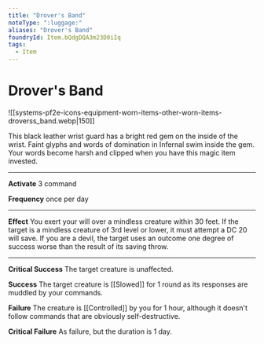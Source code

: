 ```yaml
---
title: "Drover's Band"
noteType: ":luggage:"
aliases: "Drover's Band"
foundryId: Item.bQdgDQA3m23D0iIq
tags:
  - Item
---
```


# Drover's Band
![[systems-pf2e-icons-equipment-worn-items-other-worn-items-droverss_band.webp|150]]

This black leather wrist guard has a bright red gem on the inside of the wrist. Faint glyphs and words of domination in Infernal swim inside the gem. Your words become harsh and clipped when you have this magic item invested.

* * *

**Activate** 3 command

**Frequency** once per day

* * *

**Effect** You exert your will over a mindless creature within 30 feet. If the target is a mindless creature of 3rd level or lower, it must attempt a DC 20 will save. If you are a devil, the target uses an outcome one degree of success worse than the result of its saving throw.

* * *

**Critical Success** The target creature is unaffected.

**Success** The target creature is [[Slowed]] for 1 round as its responses are muddled by your commands.

**Failure** The creature is [[Controlled]] by you for 1 hour, although it doesn't follow commands that are obviously self-destructive.

**Critical Failure** As failure, but the duration is 1 day.
